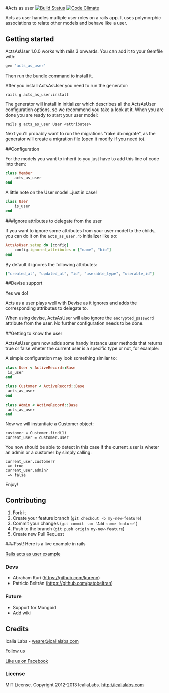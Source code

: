 #Acts as user
[![Build Status](https://travis-ci.org/IcaliaLabs/acts_as_user.png?branch=master)](https://travis-ci.org/IcaliaLabs/acts_as_user)
[![Code Climate](https://codeclimate.com/github/IcaliaLabs/acts_as_user.png)](https://codeclimate.com/github/IcaliaLabs/acts_as_user)

Acts as user handles multiple user roles on a rails app. It uses polymorphic associations to relate other models and behave like a user.


## Getting started

ActsAsUser 1.0.0 works with rails 3 onwards. You can add it to your Gemfile with:

```ruby
gem 'acts_as_user'
```

Then run the bundle command to install it.

After you install ActsAsUser you need to run the generator:

```console
rails g acts_as_user:install
```

The generator will install in initializer which describes all the ActsAsUser configuration options, so we recommend you take a look at it. When you are done you are ready to start your user model:

```console
rails g acts_as_user User <attributes>
```

Next you'll probably want to run the migrations "rake db:migrate", as the generator will create a migration file (open it modify if you need to).

##Configuration

For the models you want to inherit to you just have to add this line of code into them:

```ruby
class Member
	acts_as_user
end
```

A little note on the User model...just in case!

```ruby
class User
	is_user
end
```

###Ignore attributes to delegate from the user

If you want to ignore some attributes from your user model to the childs, you can do it on the ```acts_as_user.rb``` initializer like so:

```ruby
ActsAsUser.setup do |config|
	config.ignored_attributes = ["name", "bio"]
end
```

By default it ignores the following attributes:

```ruby
["created_at", "updated_at", "id", "userable_type", "userable_id"]
```


##Devise support

Yes we do!

Acts as a user plays well with Devise as it ignores and adds the corresponding attributes to delegate to.

When using devise, ActsAsUser will also ignore the ```encrypted_password``` attribute from the user. No further configuration needs to be done.

##Getting to know the user

ActsAsUser gem now adds some handy instance user methods that returns true or false wheter the current user is a specific type or not, for example:

A simple configuration may look something similar to:

```ruby
class User < ActiveRecord::Base
 is_user
end

class Customer < ActiveRecord::Base
 acts_as_user
end

class Admin < ActiveRecord::Base
 acts_as_user
end
```

Now we will instantiate a Customer object:

```console
customer = Customer.find(1)
current_user = customer.user
```

You now should be able to detect in this case if the current_user is wheter an admin or a customer by simply calling:

```console
current_user.customer?
 => true
current_user.admin?
 => false
```

Enjoy!

## Contributing

1. Fork it
2. Create your feature branch (`git checkout -b my-new-feature`)
3. Commit your changes (`git commit -am 'Add some feature'`)
4. Push to the branch (`git push origin my-new-feature`)
5. Create new Pull Request


###Psst! Here is a live example in rails

[Rails acts as user example](https://github.com/IcaliaLabs/acts_as_user_example)

### Devs

* Abraham Kuri (https://github.com/kurenn)
* Patricio Beltrán (https://github.com/patobeltran)

### Future

* Support for Mongoid
* Add wiki


## Credits
Icalia Labs - weare@icalialabs.com

[Follow us](http://twitter.com/icalialabs "Follow us")


[Like us on Facebook](https://www.facebook.com/icalialab "Like us on Facebook")


### License

MIT License. Copyright 2012-2013 IcaliaLabs. http://icalialabs.com
